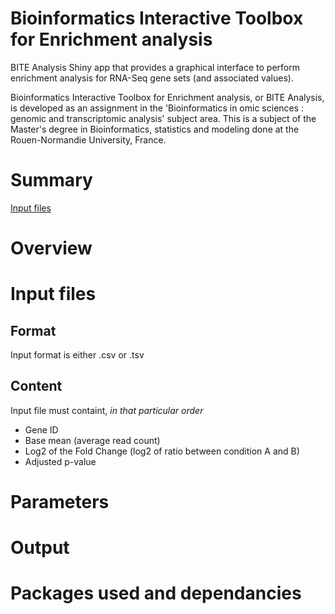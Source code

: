 # Bioinformatics Interactive Toolbox for Enrichment analysis

BITE Analysis Shiny app that provides a graphical interface to perform enrichment analysis for RNA-Seq gene sets (and associated values).

Bioinformatics Interactive Toolbox for Enrichment analysis, or BITE Analysis, is developed as an assignment in the 'Bioinformatics in omic sciences : genomic and transcriptomic analysis' subject area. This is a subject of the Master's degree in Bioinformatics, statistics and modeling done at the Rouen-Normandie University, France.

# Summary
[Input files](https://github.com/piratevax/bite_project#input-files)

# Overview

# Input files
## Format
Input format is either .csv or .tsv

## Content
Input file must containt, *in that particular order*
* Gene ID
* Base mean (average read count)
* Log2 of the Fold Change (log2 of ratio between condition A and B)
* Adjusted p-value

# Parameters


# Output


# Packages used and dependancies


